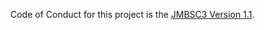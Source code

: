 Code of Conduct for this project is the [JMBSC3 Version 1.1](https://github.com/jacobmbarnard/jmbsc3/blob/887e0bb094a1b8cd67e761e07dec43670db07ae7/CODE_OF_CONDUCT.md).